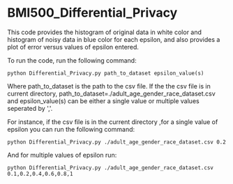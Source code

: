 # BMI500_Differential_Privacy

This code provides the histogram of original data in white color and histogram of noisy data in blue color for each epsilon, and also provides a plot of error versus values of epsilon entered.

To run the code, run the following command:

```python Differential_Privacy.py path_to_dataset epsilon_value(s)```

Where path_to_dataset is the path to the csv file. If the the csv file is in current directory, path_to_dataset=./adult_age_gender_race_dataset.csv and epsilon_value(s) can be either a single value or multiple values seperated by ','.

For instance, if the csv file is in the current directory ,for a single value of epsilon you can run the following command:

```python Differential_Privacy.py ./adult_age_gender_race_dataset.csv 0.2```

And for multiple values of epsilon run:

```python Differential_Privacy.py ./adult_age_gender_race_dataset.csv 0.1,0.2,0.4,0.6,0.8,1```

